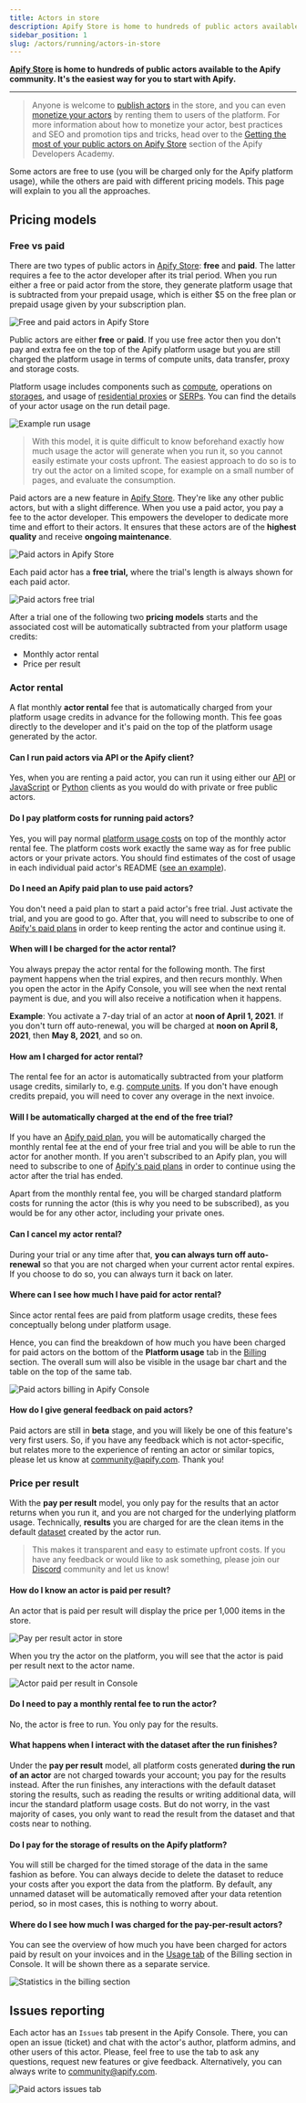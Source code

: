 ```yaml
---
title: Actors in store
description: Apify Store is home to hundreds of public actors available to the Apify community.
sidebar_position: 1
slug: /actors/running/actors-in-store
---
```


**[Apify Store](https://apify.com/store) is home to hundreds of public actors available to the Apify community. It's the easiest way for you to start with Apify.**

---

> Anyone is welcome to [publish actors](/platform/actors/publishing) in the store, and you can even [monetize your actors](https://get.apify.com/monetize-your-code) by renting them to users of the platform. For more information about how to monetize your actor, best practices and SEO and promotion tips and tricks, head over to the [Getting the most of your public actors on Apify Store](/academy/get-most-of-actors) section of the Apify Developers Academy.


Some actors are free to use (you will be charged only for the Apify platform usage), while the others are paid with different pricing models. This page will explain to you all the approaches.

## Pricing models

### Free vs paid

There are two types of public actors in [Apify Store](https://apify.com/store): **free** and **paid**. The latter requires a fee to the actor developer after its trial period. When you run either a free or paid actor from the store, they generate platform usage that is subtracted from your prepaid usage, which is either $5 on the free plan or prepaid usage given by your subscription plan.

![Free and paid actors in Apify Store](./images/store/free_vs_paid_actors.png)

Public actors are either **free** or **paid**. If you use free actor then you don't pay and extra fee on the top of the Apify platform usage but you are still charged the platform usage in terms of compute units, data transfer, proxy and storage costs.

Platform usage includes components such as [compute](https://docs.apify.com/platform/actors/running/compute-units), operations on [storages](https://docs.apify.com/platform/storage), and usage of [residential proxies](https://docs.apify.com/platform/proxy/residential-proxy) or [SERPs](<https://docs.apify.com/platform/proxy/google-serp-proxy>). You can find the details of your actor usage on the run detail page.

![Example run usage](./images/store/example_run_usage.png)

> With this model, it is quite difficult to know beforehand exactly how much usage the actor will generate when you run it, so you cannot easily estimate your costs upfront. The easiest approach to do so is to try out the actor on a limited scope, for example on a small number of pages, and evaluate the consumption.

Paid actors are a new feature in [Apify Store](https://apify.com/store). They're like any other public actors, but with a slight difference. When you use a paid actor, you pay a fee to the actor developer. This empowers the developer to dedicate more time and effort to their actors. It ensures that these actors are of the **highest quality** and receive **ongoing maintenance**.

![Paid actors in Apify Store](./images/store/paid-actors-store.png)

Each paid actor has a **free trial,** where the trial's length is always shown for each paid actor.

![Paid actors free trial](./images/store/paid-actors-trial.png)

After a trial one of the following two **pricing models** starts and the associated cost will be automatically subtracted from your platform usage credits:
- Monthly actor rental
- Price per result

### Actor rental

A flat monthly **actor rental** fee that is automatically charged from your platform usage credits in advance for the following month. This fee goas directly to the developer and it's paid on the top of the platform usage generated by the actor.

<!-- You can read more about why we released paid actors in [this blog post](tbd) from Apify CEO Jan Čurn. -->

#### Can I run paid actors via API or the Apify client?

Yes, when you are renting a paid actor, you can run it using either our [API](/api/v2) or [JavaScript](/api/client/js) or [Python](/api/client/python) clients as you would do with private or free public actors.

#### Do I pay platform costs for running paid actors?

Yes, you will pay normal [platform usage costs](https://apify.com/pricing/actors) on top of the monthly actor rental fee. The platform costs work exactly the same way as for free public actors or your private actors. You should find estimates of the cost of usage in each individual paid actor's README ([see an example](https://apify.com/drobnikj/crawler-google-places#how-much-will-it-cost)).

#### Do I need an Apify paid plan to use paid actors?

You don't need a paid plan to start a paid actor's free trial. Just activate the trial, and you are good to go. After that, you will need to subscribe to one of [Apify's paid plans](https://apify.com/pricing) in order to keep renting the actor and continue using it.

#### When will I be charged for the actor rental?

You always prepay the actor rental for the following month. The first payment happens when the trial expires, and then recurs monthly. When you open the actor in the Apify Console, you will see when the next rental payment is due, and you will also receive a notification when it happens.

**Example**: You activate a 7-day trial of an actor at **noon of April 1, 2021**. If you don't turn off auto-renewal, you will be charged at **noon on April 8, 2021**, then **May 8, 2021**, and so on.

#### How am I charged for actor rental?

The rental fee for an actor is automatically subtracted from your platform usage credits, similarly to, e.g. [compute units](/platform/actors/running/compute-units). If you don't have enough credits prepaid, you will need to cover any overage in the next invoice.

#### Will I be automatically charged at the end of the free trial?

If you have an [Apify paid plan](https://apify.com/pricing), you will be automatically charged the monthly rental fee at the end of your free trial and you will be able to run the actor for another month. If you aren't subscribed to an Apify plan, you will need to subscribe to one of [Apify's paid plans](https://apify.com/pricing) in order to continue using the actor after the trial has ended.

Apart from the monthly rental fee, you will be charged standard platform costs for running the actor (this is why you need to be subscribed), as you would be for any other actor, including your private ones.

#### Can I cancel my actor rental?

During your trial or any time after that, **you can always turn off auto-renewal** so that you are not charged when your current actor rental expires. If you choose to do so, you can always turn it back on later.

#### Where can I see how much I have paid for actor rental?

Since actor rental fees are paid from platform usage credits, these fees conceptually belong under platform usage.

Hence, you can find the breakdown of how much you have been charged for paid actors on the bottom of the **Platform usage** tab in the [Billing](https://console.apify.com/billing) section. The overall sum will also be visible in the usage bar chart and the table on the top of the same tab.

![Paid actors billing in Apify Console](./images/store/paid-actors-billing.png)

#### How do I give general feedback on paid actors?

Paid actors are still in **beta** stage, and you will likely be one of this feature's very first users. So, if you have any feedback which is not actor-specific, but relates more to the experience of renting an actor or similar topics, please let us know at [community@apify.com](mailto:community@apify.com). Thank you!

### Price per result

With the **pay per result** model, you only pay for the results that an actor returns when you run it, and you are not charged for the underlying platform usage. Technically, **results** you are charged for are the clean items in the default [dataset](https://docs.apify.com/platform/storage/dataset) created by the actor run.

> This makes it transparent and easy to estimate upfront costs. If you have any feedback or would like to ask something, please join our [Discord](https://discord.gg/qkMS6pU4cF) community and let us know!

<!-- TODO - add a bit about the ability to set the maximum limits actor should return -->

#### How do I know an actor is paid per result?
An actor that is paid per result will display the price per 1,000 items in the store.

![Pay per result actor in store](./images/store/pay_per_result_actor_store_card.png)

When you try the actor on the platform, you will see that the actor is paid per result next to the actor name.

![Actor paid per result in Console](./images/store/console_pay_per_result_tag.png)

#### Do I need to pay a monthly rental fee to run the actor?
No, the actor is free to run. You only pay for the results.

#### What happens when I interact with the dataset after the run finishes?
Under the **pay per result** model, all platform costs generated **during the run of an actor** are not charged towards your account; you pay for the results instead. After the run finishes, any interactions with the default dataset storing the results, such as reading the results or writing additional data, will incur the standard platform usage costs. But do not worry, in the vast majority of cases, you only want to read the result from the dataset and that costs near to nothing.

#### Do I pay for the storage of results on the Apify platform?
You will still be charged for the timed storage of the data in the same fashion as before. You can always decide to delete the dataset to reduce your costs after you export the data from the platform. By default, any unnamed dataset will be automatically removed after your data retention period, so in most cases, this is nothing to worry about.

#### Where do I see how much I was charged for the pay-per-result actors?
You can see the overview of how much you have been charged for actors paid by result on your invoices and in the [Usage tab](https://console.apify.com/billing) of the Billing section in Console. It will be shown there as a separate service.

![Statistics in the billing section](./images/store/pay_per_result_billing_usage_section.png)

<!-- TODO - add info about where to see this at per-actor level -->
<!-- TODO - add info about how to see this on run detail -->

## Issues reporting

Each actor has an `Issues` tab present in the Apify Console. There, you can open an issue (ticket) and chat with the actor's author, platform admins,
and other users of this actor. Please, feel free to use the tab to ask any questions, request new features or give feedback. Alternatively, you can
always write to [community@apify.com](mailto:community@apify.com).

![Paid actors issues tab](./images/store/paid-actors-issues-tab.png)
